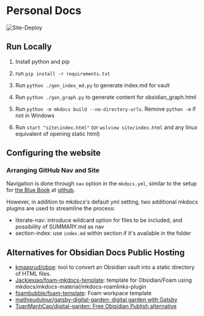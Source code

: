 # Personal Docs

![Site-Deploy](https://github.com/oscarngncc/PersonalDocs/actions/workflows/ci.yml/badge.svg)

## Run Locally

1. Install python and pip

2. run `pip install -r requirements.txt`

3. Run `python ./gen_index_md.py` to generate index.md for vault

4. Run `python ./gen_graph.py` to generate content for obsidian_graph.html

5. Run `python -m mkdocs build --no-directory-urls`. Remove `python -m` if not in Windows

6. Run `start "site\index.html"` (or `wslview site/index.html` and any linux equivalent of opening static html)

## Configuring the website

### Arranging GitHub Nav and Site

Navigation is done through `nav` option in the `mkdocs.yml`, similar to the setup for [the Blue Book](https://lyz-code.github.io/blue-book/) at [github](https://github.com/lyz-code/blue-book/blob/master/mkdocs.yml).

However, in addition to mkdocs's default yml setting, two additional mkdocs plugins are used to streamline the process:

- literate-nav: introduce wildcard option for files to be included, and possibility of SUMMARY.md as nav
- section-index: use `index.md` within section if it's available in the folder

## Alternatives for Obsidian Docs Public Hosting

- [kmaasrud/oboe](https://github.com/kmaasrud/oboe): tool to convert an Obsidian vault into a static directory of HTML files.
- [Jackiexiao/foam-mkdocs-template](https://github.com/Jackiexiao/foam-mkdocs-template): template for Obsidian/Foam using mkdocs/mkdocs-material/mkdocs-roamlinks-plugin
- [foambubble/foam-template](https://github.com/foambubble/foam-template): Foam workpace template
- [mathieudutour/gatsby-digital-garden: digital garden with Gatsby](https://github.com/mathieudutour/gatsby-digital-garden)
- [TuanManhCao/digital-garden: Free Obisidian Publish alternative](https://github.com/TuanManhCao/digital-garden)

